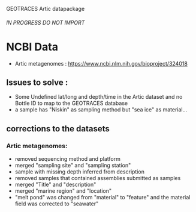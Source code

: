 GEOTRACES Artic datapackage

###### IN PROGRESS DO NOT IMPORT ######

# NCBI Data 
- Artic metagenomes : https://www.ncbi.nlm.nih.gov/bioproject/324018 

## Issues to solve :
- Some Undefined lat/long and depth/time in the Artic dataset and no Bottle ID to map to the GEOTRACES database
- a sample has "Niskin" as sampling method but "sea ice" as material...

## corrections to the datasets
### Artic metagenomes:
- removed sequencing method and platform
- merged "sampling site" and "sampling station"
- sample with missing depth inferred from description
- removed samples that contained assemblies submitted as samples
- merged "Title" and "description"
- merged "marine region" and "location"
- "melt pond" was changed from "material" to "feature" and the material field was corrected to "seawater"
